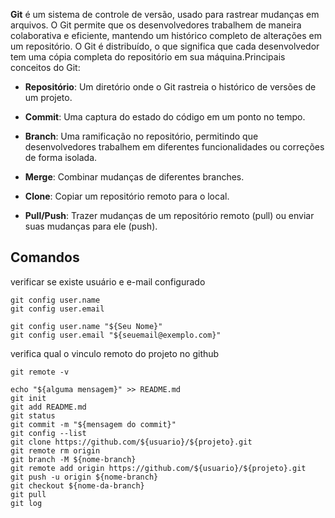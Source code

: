 **Git** é um sistema de controle de versão, usado para rastrear mudanças em arquivos. O Git permite que os desenvolvedores trabalhem de maneira colaborativa e eficiente, mantendo um histórico completo de alterações em um repositório. O Git é distribuído, o que significa que cada desenvolvedor tem uma cópia completa do repositório em sua máquina.Principais conceitos do Git:

- **Repositório**: Um diretório onde o Git rastreia o histórico de versões de um projeto.

- **Commit**: Uma captura do estado do código em um ponto no tempo.

- **Branch**: Uma ramificação no repositório, permitindo que desenvolvedores trabalhem em diferentes funcionalidades ou correções de forma isolada.

- **Merge**: Combinar mudanças de diferentes branches.

- **Clone**: Copiar um repositório remoto para o local.

- **Pull/Push**: Trazer mudanças de um repositório remoto (pull) ou enviar suas mudanças para ele (push).

## Comandos

verificar se existe usuário e e-mail configurado

    git config user.name
    git config user.email

    git config user.name "${Seu Nome}"
    git config user.email "${seuemail@exemplo.com}"

verifica qual o vinculo remoto do projeto no github

    git remote -v

    echo "${alguma mensagem}" >> README.md
    git init
    git add README.md
    git status
    git commit -m "${mensagem do commit}"
    git config --list
    git clone https://github.com/${usuario}/${projeto}.git
    git remote rm origin
    git branch -M ${nome-branch}
    git remote add origin https://github.com/${usuario}/${projeto}.git
    git push -u origin ${nome-branch}
    git checkout ${nome-da-branch}
    git pull
    git log